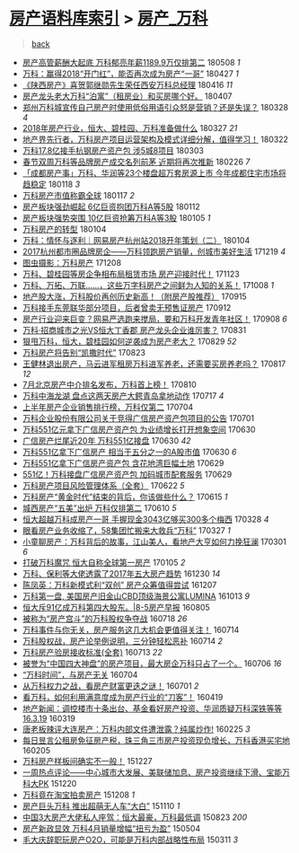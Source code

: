 [房产语料库索引](../../README.md)  > [房产_万科](房产_万科.md)
====
> [back](../README.md)

- [房产高管薪酬大起底 万科郁亮年薪1189.9万仅排第二](http://jkwz.applinzi.com/ittc/7100632136514274314.html#%E6%88%BF%E4%BA%A7%E9%AB%98%E7%AE%A1%E8%96%AA%E9%85%AC%E5%A4%A7%E8%B5%B7%E5%BA%95+%E4%B8%87%E7%A7%91%E9%83%81%E4%BA%AE%E5%B9%B4%E8%96%AA1189.9%E4%B8%87%E4%BB%85%E6%8E%92%E7%AC%AC%E4%BA%8C) 180508 *1* 
- [万科：赢得2018“开门红”，能否再次成为房产“一哥”](http://jkwz.applinzi.com/ittc/7096705132064670727.html#%E4%B8%87%E7%A7%91%EF%BC%9A%E8%B5%A2%E5%BE%972018%E2%80%9C%E5%BC%80%E9%97%A8%E7%BA%A2%E2%80%9D%EF%BC%8C%E8%83%BD%E5%90%A6%E5%86%8D%E6%AC%A1%E6%88%90%E4%B8%BA%E6%88%BF%E4%BA%A7%E2%80%9C%E4%B8%80%E5%93%A5%E2%80%9D) 180427 *1* 
- [《陕西房产》喜贺郭继勋先生荣任西安万科总经理](http://jkwz.applinzi.com/ittc/7092467294112580618.html#%E3%80%8A%E9%99%95%E8%A5%BF%E6%88%BF%E4%BA%A7%E3%80%8B%E5%96%9C%E8%B4%BA%E9%83%AD%E7%BB%A7%E5%8B%8B%E5%85%88%E7%94%9F%E8%8D%A3%E4%BB%BB%E8%A5%BF%E5%AE%89%E4%B8%87%E7%A7%91%E6%80%BB%E7%BB%8F%E7%90%86) 180416 *11* 
- [房产龙头老大万科“泊寓”（租房业）和买房哪个好。](http://jkwz.applinzi.com/ittc/7089270727381615623.html#%E6%88%BF%E4%BA%A7%E9%BE%99%E5%A4%B4%E8%80%81%E5%A4%A7%E4%B8%87%E7%A7%91%E2%80%9C%E6%B3%8A%E5%AF%93%E2%80%9D%EF%BC%88%E7%A7%9F%E6%88%BF%E4%B8%9A%EF%BC%89%E5%92%8C%E4%B9%B0%E6%88%BF%E5%93%AA%E4%B8%AA%E5%A5%BD%E3%80%82) 180407  
- [郑州万科城宣传自己房产时使用低俗用语引众怒是营销？还是失误？](http://jkwz.applinzi.com/ittc/7085657604955309063.html#%E9%83%91%E5%B7%9E%E4%B8%87%E7%A7%91%E5%9F%8E%E5%AE%A3%E4%BC%A0%E8%87%AA%E5%B7%B1%E6%88%BF%E4%BA%A7%E6%97%B6%E4%BD%BF%E7%94%A8%E4%BD%8E%E4%BF%97%E7%94%A8%E8%AF%AD%E5%BC%95%E4%BC%97%E6%80%92%E6%98%AF%E8%90%A5%E9%94%80%EF%BC%9F%E8%BF%98%E6%98%AF%E5%A4%B1%E8%AF%AF%EF%BC%9F) 180328 *4* 
- [2018年房产行业，恒大、碧桂园、万科准备做什么](http://jkwz.applinzi.com/ittc/7085149005061555206.html#2018%E5%B9%B4%E6%88%BF%E4%BA%A7%E8%A1%8C%E4%B8%9A%EF%BC%8C%E6%81%92%E5%A4%A7%E3%80%81%E7%A2%A7%E6%A1%82%E5%9B%AD%E3%80%81%E4%B8%87%E7%A7%91%E5%87%86%E5%A4%87%E5%81%9A%E4%BB%80%E4%B9%88) 180327 *21* 
- [地产界先行者，万科房产项目运营架构及模式详细分解，值得学习！](http://jkwz.applinzi.com/ittc/7083426323378996240.html#%E5%9C%B0%E4%BA%A7%E7%95%8C%E5%85%88%E8%A1%8C%E8%80%85%EF%BC%8C%E4%B8%87%E7%A7%91%E6%88%BF%E4%BA%A7%E9%A1%B9%E7%9B%AE%E8%BF%90%E8%90%A5%E6%9E%B6%E6%9E%84%E5%8F%8A%E6%A8%A1%E5%BC%8F%E8%AF%A6%E7%BB%86%E5%88%86%E8%A7%A3%EF%BC%8C%E5%80%BC%E5%BE%97%E5%AD%A6%E4%B9%A0%EF%BC%81) 180322  
- [万科17.8亿接手杭钢房产资产包 涉5城8项目](http://jkwz.applinzi.com/ittc/7076246532443866118.html#%E4%B8%87%E7%A7%9117.8%E4%BA%BF%E6%8E%A5%E6%89%8B%E6%9D%AD%E9%92%A2%E6%88%BF%E4%BA%A7%E8%B5%84%E4%BA%A7%E5%8C%85+%E6%B6%895%E5%9F%8E8%E9%A1%B9%E7%9B%AE) 180303  
- [春节双周万科等品牌房产成交名列前茅 近期将再次推新](http://jkwz.applinzi.com/ittc/7074400218806486027.html#%E6%98%A5%E8%8A%82%E5%8F%8C%E5%91%A8%E4%B8%87%E7%A7%91%E7%AD%89%E5%93%81%E7%89%8C%E6%88%BF%E4%BA%A7%E6%88%90%E4%BA%A4%E5%90%8D%E5%88%97%E5%89%8D%E8%8C%85+%E8%BF%91%E6%9C%9F%E5%B0%86%E5%86%8D%E6%AC%A1%E6%8E%A8%E6%96%B0) 180226 *7* 
- [「成都房产事」万科、华润等23个楼盘超万套房源上市 今年成都住宅市场将趋稳定](http://jkwz.applinzi.com/ittc/7059885823015519249.html#%E3%80%8C%E6%88%90%E9%83%BD%E6%88%BF%E4%BA%A7%E4%BA%8B%E3%80%8D%E4%B8%87%E7%A7%91%E3%80%81%E5%8D%8E%E6%B6%A6%E7%AD%8923%E4%B8%AA%E6%A5%BC%E7%9B%98%E8%B6%85%E4%B8%87%E5%A5%97%E6%88%BF%E6%BA%90%E4%B8%8A%E5%B8%82+%E4%BB%8A%E5%B9%B4%E6%88%90%E9%83%BD%E4%BD%8F%E5%AE%85%E5%B8%82%E5%9C%BA%E5%B0%86%E8%B6%8B%E7%A8%B3%E5%AE%9A) 180118 *3* 
- [万科房产市值称霸全球](http://jkwz.applinzi.com/ittc/7059597447536313360.html#%E4%B8%87%E7%A7%91%E6%88%BF%E4%BA%A7%E5%B8%82%E5%80%BC%E7%A7%B0%E9%9C%B8%E5%85%A8%E7%90%83) 180117 *2* 
- [房产板块强劲崛起 6亿巨资抱团万科A等5股](http://jkwz.applinzi.com/ittc/7057748183755523083.html#%E6%88%BF%E4%BA%A7%E6%9D%BF%E5%9D%97%E5%BC%BA%E5%8A%B2%E5%B4%9B%E8%B5%B7+6%E4%BA%BF%E5%B7%A8%E8%B5%84%E6%8A%B1%E5%9B%A2%E4%B8%87%E7%A7%91A%E7%AD%895%E8%82%A1) 180112  
- [房产板块强势突围 10亿巨资抢筹万科A等3股](http://jkwz.applinzi.com/ittc/7055150098546164753.html#%E6%88%BF%E4%BA%A7%E6%9D%BF%E5%9D%97%E5%BC%BA%E5%8A%BF%E7%AA%81%E5%9B%B4+10%E4%BA%BF%E5%B7%A8%E8%B5%84%E6%8A%A2%E7%AD%B9%E4%B8%87%E7%A7%91A%E7%AD%893%E8%82%A1) 180105 *1* 
- [万科房产的转型](http://jkwz.applinzi.com/ittc/7054780967317668880.html#%E4%B8%87%E7%A7%91%E6%88%BF%E4%BA%A7%E7%9A%84%E8%BD%AC%E5%9E%8B) 180104  
- [万科：情怀与逐利｜网易房产杭州站2018开年策划（二）](http://jkwz.applinzi.com/ittc/7054693213527344139.html#%E4%B8%87%E7%A7%91%EF%BC%9A%E6%83%85%E6%80%80%E4%B8%8E%E9%80%90%E5%88%A9%EF%BD%9C%E7%BD%91%E6%98%93%E6%88%BF%E4%BA%A7%E6%9D%AD%E5%B7%9E%E7%AB%992018%E5%BC%80%E5%B9%B4%E7%AD%96%E5%88%92%EF%BC%88%E4%BA%8C%EF%BC%89) 180104  
- [2017杭州都市圈品牌房企——万科领跑房产销量，创城市美好生活](http://jkwz.applinzi.com/ittc/7048777963556832273.html#2017%E6%9D%AD%E5%B7%9E%E9%83%BD%E5%B8%82%E5%9C%88%E5%93%81%E7%89%8C%E6%88%BF%E4%BC%81%E2%80%94%E2%80%94%E4%B8%87%E7%A7%91%E9%A2%86%E8%B7%91%E6%88%BF%E4%BA%A7%E9%94%80%E9%87%8F%EF%BC%8C%E5%88%9B%E5%9F%8E%E5%B8%82%E7%BE%8E%E5%A5%BD%E7%94%9F%E6%B4%BB) 171219 *4* 
- [图虫摄影：万科房产](http://jkwz.applinzi.com/ittc/7044626791476495376.html#%E5%9B%BE%E8%99%AB%E6%91%84%E5%BD%B1%EF%BC%9A%E4%B8%87%E7%A7%91%E6%88%BF%E4%BA%A7) 171208  
- [万科、碧桂园等房企争相布局租赁市场 房产迎接时代！](http://jkwz.applinzi.com/ittc/7039194012890694672.html#%E4%B8%87%E7%A7%91%E3%80%81%E7%A2%A7%E6%A1%82%E5%9B%AD%E7%AD%89%E6%88%BF%E4%BC%81%E4%BA%89%E7%9B%B8%E5%B8%83%E5%B1%80%E7%A7%9F%E8%B5%81%E5%B8%82%E5%9C%BA+%E6%88%BF%E4%BA%A7%E8%BF%8E%E6%8E%A5%E6%97%B6%E4%BB%A3%EF%BC%81) 171123  
- [万科、万拓、万联……，这些万字科房产之间鲜为人知的关系！](http://jkwz.applinzi.com/ittc/7022042389001274385.html#%E4%B8%87%E7%A7%91%E3%80%81%E4%B8%87%E6%8B%93%E3%80%81%E4%B8%87%E8%81%94%E2%80%A6%E2%80%A6%EF%BC%8C%E8%BF%99%E4%BA%9B%E4%B8%87%E5%AD%97%E7%A7%91%E6%88%BF%E4%BA%A7%E4%B9%8B%E9%97%B4%E9%B2%9C%E4%B8%BA%E4%BA%BA%E7%9F%A5%E7%9A%84%E5%85%B3%E7%B3%BB%EF%BC%81) 171008 *1* 
- [地产股大涨，万科股价再创历史新高！（附房产股推荐）](http://jkwz.applinzi.com/ittc/7013488984054039568.html#%E5%9C%B0%E4%BA%A7%E8%82%A1%E5%A4%A7%E6%B6%A8%EF%BC%8C%E4%B8%87%E7%A7%91%E8%82%A1%E4%BB%B7%E5%86%8D%E5%88%9B%E5%8E%86%E5%8F%B2%E6%96%B0%E9%AB%98%EF%BC%81%EF%BC%88%E9%99%84%E6%88%BF%E4%BA%A7%E8%82%A1%E6%8E%A8%E8%8D%90%EF%BC%89) 170915  
- [万科接手东莞联华部分项目，后者曾卖无预售证房产](http://jkwz.applinzi.com/ittc/7012347141039850512.html#%E4%B8%87%E7%A7%91%E6%8E%A5%E6%89%8B%E4%B8%9C%E8%8E%9E%E8%81%94%E5%8D%8E%E9%83%A8%E5%88%86%E9%A1%B9%E7%9B%AE%EF%BC%8C%E5%90%8E%E8%80%85%E6%9B%BE%E5%8D%96%E6%97%A0%E9%A2%84%E5%94%AE%E8%AF%81%E6%88%BF%E4%BA%A7) 170912  
- [房产行业迎来巨变？网易严选跑来搅局，要和万科开发青年社区！](http://jkwz.applinzi.com/ittc/7010863329780958225.html#%E6%88%BF%E4%BA%A7%E8%A1%8C%E4%B8%9A%E8%BF%8E%E6%9D%A5%E5%B7%A8%E5%8F%98%EF%BC%9F%E7%BD%91%E6%98%93%E4%B8%A5%E9%80%89%E8%B7%91%E6%9D%A5%E6%90%85%E5%B1%80%EF%BC%8C%E8%A6%81%E5%92%8C%E4%B8%87%E7%A7%91%E5%BC%80%E5%8F%91%E9%9D%92%E5%B9%B4%E7%A4%BE%E5%8C%BA%EF%BC%81) 170908 *6* 
- [万科·招商城市之光VS恒大丁香郡 房产龙头企业谁厉害？](http://jkwz.applinzi.com/ittc/7007756938220405777.html#%E4%B8%87%E7%A7%91%C2%B7%E6%8B%9B%E5%95%86%E5%9F%8E%E5%B8%82%E4%B9%8B%E5%85%89VS%E6%81%92%E5%A4%A7%E4%B8%81%E9%A6%99%E9%83%A1+%E6%88%BF%E4%BA%A7%E9%BE%99%E5%A4%B4%E4%BC%81%E4%B8%9A%E8%B0%81%E5%8E%89%E5%AE%B3%EF%BC%9F) 170831  
- [狠甩万科，恒大，碧桂园如何逆袭成为房产老大？](http://jkwz.applinzi.com/ittc/7007348659887539217.html#%E7%8B%A0%E7%94%A9%E4%B8%87%E7%A7%91%EF%BC%8C%E6%81%92%E5%A4%A7%EF%BC%8C%E7%A2%A7%E6%A1%82%E5%9B%AD%E5%A6%82%E4%BD%95%E9%80%86%E8%A2%AD%E6%88%90%E4%B8%BA%E6%88%BF%E4%BA%A7%E8%80%81%E5%A4%A7%EF%BC%9F) 170829 *52* 
- [万科房产将告别“凯撒时代”](http://jkwz.applinzi.com/ittc/7005012373063336977.html#%E4%B8%87%E7%A7%91%E6%88%BF%E4%BA%A7%E5%B0%86%E5%91%8A%E5%88%AB%E2%80%9C%E5%87%AF%E6%92%92%E6%97%B6%E4%BB%A3%E2%80%9D) 170823  
- [王健林退出房产，马云进军租房万科进军养老，还需要买房养老吗？](http://jkwz.applinzi.com/ittc/7002801489280762896.html#%E7%8E%8B%E5%81%A5%E6%9E%97%E9%80%80%E5%87%BA%E6%88%BF%E4%BA%A7%EF%BC%8C%E9%A9%AC%E4%BA%91%E8%BF%9B%E5%86%9B%E7%A7%9F%E6%88%BF%E4%B8%87%E7%A7%91%E8%BF%9B%E5%86%9B%E5%85%BB%E8%80%81%EF%BC%8C%E8%BF%98%E9%9C%80%E8%A6%81%E4%B9%B0%E6%88%BF%E5%85%BB%E8%80%81%E5%90%97%EF%BC%9F) 170817 *12* 
- [7月北京房产中介排名发布，万科首上榜！](http://jkwz.applinzi.com/ittc/7000104043371037713.html#7%E6%9C%88%E5%8C%97%E4%BA%AC%E6%88%BF%E4%BA%A7%E4%B8%AD%E4%BB%8B%E6%8E%92%E5%90%8D%E5%8F%91%E5%B8%83%EF%BC%8C%E4%B8%87%E7%A7%91%E9%A6%96%E4%B8%8A%E6%A6%9C%EF%BC%81) 170810  
- [万科中海龙湖 盘点这两天房产大鳄青岛拿地动作](http://jkwz.applinzi.com/ittc/6991210045432661009.html#%E4%B8%87%E7%A7%91%E4%B8%AD%E6%B5%B7%E9%BE%99%E6%B9%96+%E7%9B%98%E7%82%B9%E8%BF%99%E4%B8%A4%E5%A4%A9%E6%88%BF%E4%BA%A7%E5%A4%A7%E9%B3%84%E9%9D%92%E5%B2%9B%E6%8B%BF%E5%9C%B0%E5%8A%A8%E4%BD%9C) 170717 *4* 
- [上半年房产企业销售排行榜，万科仅第二](http://jkwz.applinzi.com/ittc/6986244773491770373.html#%E4%B8%8A%E5%8D%8A%E5%B9%B4%E6%88%BF%E4%BA%A7%E4%BC%81%E4%B8%9A%E9%94%80%E5%94%AE%E6%8E%92%E8%A1%8C%E6%A6%9C%EF%BC%8C%E4%B8%87%E7%A7%91%E4%BB%85%E7%AC%AC%E4%BA%8C) 170704  
- [万科企业股份有限公司关于竞得广信房产资产包项目的公告](http://jkwz.applinzi.com/ittc/6985138853479187461.html#%E4%B8%87%E7%A7%91%E4%BC%81%E4%B8%9A%E8%82%A1%E4%BB%BD%E6%9C%89%E9%99%90%E5%85%AC%E5%8F%B8%E5%85%B3%E4%BA%8E%E7%AB%9E%E5%BE%97%E5%B9%BF%E4%BF%A1%E6%88%BF%E4%BA%A7%E8%B5%84%E4%BA%A7%E5%8C%85%E9%A1%B9%E7%9B%AE%E7%9A%84%E5%85%AC%E5%91%8A) 170701  
- [万科551亿元拿下广信房产资产包 为业绩增长打开想象空间](http://jkwz.applinzi.com/ittc/6984965096991097861.html#%E4%B8%87%E7%A7%91551%E4%BA%BF%E5%85%83%E6%8B%BF%E4%B8%8B%E5%B9%BF%E4%BF%A1%E6%88%BF%E4%BA%A7%E8%B5%84%E4%BA%A7%E5%8C%85+%E4%B8%BA%E4%B8%9A%E7%BB%A9%E5%A2%9E%E9%95%BF%E6%89%93%E5%BC%80%E6%83%B3%E8%B1%A1%E7%A9%BA%E9%97%B4) 170630  
- [广信房产烂尾近20年 万科551亿接盘](http://jkwz.applinzi.com/ittc/6984952561755751428.html#%E5%B9%BF%E4%BF%A1%E6%88%BF%E4%BA%A7%E7%83%82%E5%B0%BE%E8%BF%9120%E5%B9%B4+%E4%B8%87%E7%A7%91551%E4%BA%BF%E6%8E%A5%E7%9B%98) 170630 *42* 
- [万科551亿拿下广信房产 相当于五分之一的A股市值](http://jkwz.applinzi.com/ittc/6984864251792327684.html#%E4%B8%87%E7%A7%91551%E4%BA%BF%E6%8B%BF%E4%B8%8B%E5%B9%BF%E4%BF%A1%E6%88%BF%E4%BA%A7+%E7%9B%B8%E5%BD%93%E4%BA%8E%E4%BA%94%E5%88%86%E4%B9%8B%E4%B8%80%E7%9A%84A%E8%82%A1%E5%B8%82%E5%80%BC) 170630 *6* 
- [万科551亿拿下广信房产资产包 含花地湾巨幅土地](http://jkwz.applinzi.com/ittc/6984579396986733572.html#%E4%B8%87%E7%A7%91551%E4%BA%BF%E6%8B%BF%E4%B8%8B%E5%B9%BF%E4%BF%A1%E6%88%BF%E4%BA%A7%E8%B5%84%E4%BA%A7%E5%8C%85+%E5%90%AB%E8%8A%B1%E5%9C%B0%E6%B9%BE%E5%B7%A8%E5%B9%85%E5%9C%9F%E5%9C%B0) 170629  
- [551亿！万科接盘广信房产资产包 加码城市配套服务](http://jkwz.applinzi.com/ittc/6984566817979630597.html#551%E4%BA%BF%EF%BC%81%E4%B8%87%E7%A7%91%E6%8E%A5%E7%9B%98%E5%B9%BF%E4%BF%A1%E6%88%BF%E4%BA%A7%E8%B5%84%E4%BA%A7%E5%8C%85+%E5%8A%A0%E7%A0%81%E5%9F%8E%E5%B8%82%E9%85%8D%E5%A5%97%E6%9C%8D%E5%8A%A1) 170629  
- [万科房产项目风险管理体系（全套）](http://jkwz.applinzi.com/ittc/6981887285497693188.html#%E4%B8%87%E7%A7%91%E6%88%BF%E4%BA%A7%E9%A1%B9%E7%9B%AE%E9%A3%8E%E9%99%A9%E7%AE%A1%E7%90%86%E4%BD%93%E7%B3%BB%EF%BC%88%E5%85%A8%E5%A5%97%EF%BC%89) 170622 *5* 
- [万科房产“黄金时代”结束的背后，你该做些什么？](http://jkwz.applinzi.com/ittc/6979383899187577860.html#%E4%B8%87%E7%A7%91%E6%88%BF%E4%BA%A7%E2%80%9C%E9%BB%84%E9%87%91%E6%97%B6%E4%BB%A3%E2%80%9D%E7%BB%93%E6%9D%9F%E7%9A%84%E8%83%8C%E5%90%8E%EF%BC%8C%E4%BD%A0%E8%AF%A5%E5%81%9A%E4%BA%9B%E4%BB%80%E4%B9%88%EF%BC%9F) 170615 *1* 
- [城西房产“五美”出炉 万科仅排第二](http://jkwz.applinzi.com/ittc/6977457295674835973.html#%E5%9F%8E%E8%A5%BF%E6%88%BF%E4%BA%A7%E2%80%9C%E4%BA%94%E7%BE%8E%E2%80%9D%E5%87%BA%E7%82%89+%E4%B8%87%E7%A7%91%E4%BB%85%E6%8E%92%E7%AC%AC%E4%BA%8C) 170610 *5* 
- [恒大超越万科成房产一哥 手握现金3043亿够买300多个梅西](http://jkwz.applinzi.com/ittc/6950197881037390852.html#%E6%81%92%E5%A4%A7%E8%B6%85%E8%B6%8A%E4%B8%87%E7%A7%91%E6%88%90%E6%88%BF%E4%BA%A7%E4%B8%80%E5%93%A5+%E6%89%8B%E6%8F%A1%E7%8E%B0%E9%87%913043%E4%BA%BF%E5%A4%9F%E4%B9%B0300%E5%A4%9A%E4%B8%AA%E6%A2%85%E8%A5%BF) 170328 *4* 
- [眼看房产业务收缩了，58集团忙搬来大救兵“万科”](http://jkwz.applinzi.com/ittc/6949806593943274500.html#%E7%9C%BC%E7%9C%8B%E6%88%BF%E4%BA%A7%E4%B8%9A%E5%8A%A1%E6%94%B6%E7%BC%A9%E4%BA%86%EF%BC%8C58%E9%9B%86%E5%9B%A2%E5%BF%99%E6%90%AC%E6%9D%A5%E5%A4%A7%E6%95%91%E5%85%B5%E2%80%9C%E4%B8%87%E7%A7%91%E2%80%9D) 170327 *1* 
- [小童聊房产：万科背后的故事，江山美人，看地产大亨如何力挽狂澜](http://jkwz.applinzi.com/ittc/6940062343814972421.html#%E5%B0%8F%E7%AB%A5%E8%81%8A%E6%88%BF%E4%BA%A7%EF%BC%9A%E4%B8%87%E7%A7%91%E8%83%8C%E5%90%8E%E7%9A%84%E6%95%85%E4%BA%8B%EF%BC%8C%E6%B1%9F%E5%B1%B1%E7%BE%8E%E4%BA%BA%EF%BC%8C%E7%9C%8B%E5%9C%B0%E4%BA%A7%E5%A4%A7%E4%BA%A8%E5%A6%82%E4%BD%95%E5%8A%9B%E6%8C%BD%E7%8B%82%E6%BE%9C) 170301 *6* 
- [打破万科魔咒 恒大自称全球第一房产](http://jkwz.applinzi.com/ittc/6919661535546049540.html#%E6%89%93%E7%A0%B4%E4%B8%87%E7%A7%91%E9%AD%94%E5%92%92+%E6%81%92%E5%A4%A7%E8%87%AA%E7%A7%B0%E5%85%A8%E7%90%83%E7%AC%AC%E4%B8%80%E6%88%BF%E4%BA%A7) 170105 *2* 
- [万科、保利等大佬透露了2017年五大房产趋势](http://jkwz.applinzi.com/ittc/6917439583674696708.html#%E4%B8%87%E7%A7%91%E3%80%81%E4%BF%9D%E5%88%A9%E7%AD%89%E5%A4%A7%E4%BD%AC%E9%80%8F%E9%9C%B2%E4%BA%862017%E5%B9%B4%E4%BA%94%E5%A4%A7%E6%88%BF%E4%BA%A7%E8%B6%8B%E5%8A%BF) 161230 *14* 
- [陈凤英：万科新模式利“双创” 房产众筹值得尝试](http://jkwz.applinzi.com/ittc/6908778116373021701.html#%E9%99%88%E5%87%A4%E8%8B%B1%EF%BC%9A%E4%B8%87%E7%A7%91%E6%96%B0%E6%A8%A1%E5%BC%8F%E5%88%A9%E2%80%9C%E5%8F%8C%E5%88%9B%E2%80%9D+%E6%88%BF%E4%BA%A7%E4%BC%97%E7%AD%B9%E5%80%BC%E5%BE%97%E5%B0%9D%E8%AF%95) 161207  
- [万科第一盘, 美国房产旧金山CBD顶级海景公寓LUMINA](http://jkwz.applinzi.com/ittc/6888498273274299397.html#%E4%B8%87%E7%A7%91%E7%AC%AC%E4%B8%80%E7%9B%98%2C+%E7%BE%8E%E5%9B%BD%E6%88%BF%E4%BA%A7%E6%97%A7%E9%87%91%E5%B1%B1CBD%E9%A1%B6%E7%BA%A7%E6%B5%B7%E6%99%AF%E5%85%AC%E5%AF%93LUMINA) 161013 *9* 
- [恒大斥91亿成万科第四大股东。|8-5房产早报](http://jkwz.applinzi.com/ittc/6862792220272493572.html#%E6%81%92%E5%A4%A7%E6%96%A591%E4%BA%BF%E6%88%90%E4%B8%87%E7%A7%91%E7%AC%AC%E5%9B%9B%E5%A4%A7%E8%82%A1%E4%B8%9C%E3%80%82%7C8-5%E6%88%BF%E4%BA%A7%E6%97%A9%E6%8A%A5) 160805  
- [被称为“房产宫斗”的万科股权争夺战](http://jkwz.applinzi.com/ittc/6856226750094377988.html#%E8%A2%AB%E7%A7%B0%E4%B8%BA%E2%80%9C%E6%88%BF%E4%BA%A7%E5%AE%AB%E6%96%97%E2%80%9D%E7%9A%84%E4%B8%87%E7%A7%91%E8%82%A1%E6%9D%83%E4%BA%89%E5%A4%BA%E6%88%98) 160718 *26* 
- [万科事件与你无关，房产服务这几大机会更值得关注！](http://jkwz.applinzi.com/ittc/6854650997527544837.html#%E4%B8%87%E7%A7%91%E4%BA%8B%E4%BB%B6%E4%B8%8E%E4%BD%A0%E6%97%A0%E5%85%B3%EF%BC%8C%E6%88%BF%E4%BA%A7%E6%9C%8D%E5%8A%A1%E8%BF%99%E5%87%A0%E5%A4%A7%E6%9C%BA%E4%BC%9A%E6%9B%B4%E5%80%BC%E5%BE%97%E5%85%B3%E6%B3%A8%EF%BC%81) 160714  
- [万科股权战，房产论举例说明，三分钟轻松恶补](http://jkwz.applinzi.com/ittc/6854392651142661124.html#%E4%B8%87%E7%A7%91%E8%82%A1%E6%9D%83%E6%88%98%EF%BC%8C%E6%88%BF%E4%BA%A7%E8%AE%BA%E4%B8%BE%E4%BE%8B%E8%AF%B4%E6%98%8E%EF%BC%8C%E4%B8%89%E5%88%86%E9%92%9F%E8%BD%BB%E6%9D%BE%E6%81%B6%E8%A1%A5) 160714 *2* 
- [万科房产验房接收标准(全套)](http://jkwz.applinzi.com/ittc/6854347260439299077.html#%E4%B8%87%E7%A7%91%E6%88%BF%E4%BA%A7%E9%AA%8C%E6%88%BF%E6%8E%A5%E6%94%B6%E6%A0%87%E5%87%86%28%E5%85%A8%E5%A5%97%29) 160713 *22* 
- [被誉为“中国四大神盘”的房产项目，最大房企万科只占了一个。](http://jkwz.applinzi.com/ittc/6851456514128348164.html#%E8%A2%AB%E8%AA%89%E4%B8%BA%E2%80%9C%E4%B8%AD%E5%9B%BD%E5%9B%9B%E5%A4%A7%E7%A5%9E%E7%9B%98%E2%80%9D%E7%9A%84%E6%88%BF%E4%BA%A7%E9%A1%B9%E7%9B%AE%EF%BC%8C%E6%9C%80%E5%A4%A7%E6%88%BF%E4%BC%81%E4%B8%87%E7%A7%91%E5%8F%AA%E5%8D%A0%E4%BA%86%E4%B8%80%E4%B8%AA%E3%80%82) 160706 *16* 
- [“万科时间”，与房产无关](http://jkwz.applinzi.com/ittc/6850954246949962757.html#%E2%80%9C%E4%B8%87%E7%A7%91%E6%97%B6%E9%97%B4%E2%80%9D%EF%BC%8C%E4%B8%8E%E6%88%BF%E4%BA%A7%E6%97%A0%E5%85%B3) 160704  
- [从万科权力之战，看房产财富更迭之谜！](http://jkwz.applinzi.com/ittc/6849821362415469573.html#%E4%BB%8E%E4%B8%87%E7%A7%91%E6%9D%83%E5%8A%9B%E4%B9%8B%E6%88%98%EF%BC%8C%E7%9C%8B%E6%88%BF%E4%BA%A7%E8%B4%A2%E5%AF%8C%E6%9B%B4%E8%BF%AD%E4%B9%8B%E8%B0%9C%EF%BC%81) 160701 *2* 
- [看万科，如何利用满意度成为房产行业的“刀客”！](http://jkwz.applinzi.com/ittc/6822867585129251844.html#%E7%9C%8B%E4%B8%87%E7%A7%91%EF%BC%8C%E5%A6%82%E4%BD%95%E5%88%A9%E7%94%A8%E6%BB%A1%E6%84%8F%E5%BA%A6%E6%88%90%E4%B8%BA%E6%88%BF%E4%BA%A7%E8%A1%8C%E4%B8%9A%E7%9A%84%E2%80%9C%E5%88%80%E5%AE%A2%E2%80%9D%EF%BC%81) 160419  
- [地产新闻：调控楼市十条出台、基金看好房产投资、华润质疑万科深铁等等16.3.19](http://jkwz.applinzi.com/ittc/6811211559162348548.html#%E5%9C%B0%E4%BA%A7%E6%96%B0%E9%97%BB%EF%BC%9A%E8%B0%83%E6%8E%A7%E6%A5%BC%E5%B8%82%E5%8D%81%E6%9D%A1%E5%87%BA%E5%8F%B0%E3%80%81%E5%9F%BA%E9%87%91%E7%9C%8B%E5%A5%BD%E6%88%BF%E4%BA%A7%E6%8A%95%E8%B5%84%E3%80%81%E5%8D%8E%E6%B6%A6%E8%B4%A8%E7%96%91%E4%B8%87%E7%A7%91%E6%B7%B1%E9%93%81%E7%AD%89%E7%AD%8916.3.19) 160319  
- [唐老板辣评大连房产：万科内部文件遭泄露？纯属炒作!](http://jkwz.applinzi.com/ittc/6801722133801600005.html#%E5%94%90%E8%80%81%E6%9D%BF%E8%BE%A3%E8%AF%84%E5%A4%A7%E8%BF%9E%E6%88%BF%E4%BA%A7%EF%BC%9A%E4%B8%87%E7%A7%91%E5%86%85%E9%83%A8%E6%96%87%E4%BB%B6%E9%81%AD%E6%B3%84%E9%9C%B2%EF%BC%9F%E7%BA%AF%E5%B1%9E%E7%82%92%E4%BD%9C%21) 160225 *3* 
- [每日昱言公租房免征房产税，珠三角三市房产投资现负增长，万科香港买宅地](http://jkwz.applinzi.com/ittc/6795237243346224132.html#%E6%AF%8F%E6%97%A5%E6%98%B1%E8%A8%80%E5%85%AC%E7%A7%9F%E6%88%BF%E5%85%8D%E5%BE%81%E6%88%BF%E4%BA%A7%E7%A8%8E%EF%BC%8C%E7%8F%A0%E4%B8%89%E8%A7%92%E4%B8%89%E5%B8%82%E6%88%BF%E4%BA%A7%E6%8A%95%E8%B5%84%E7%8E%B0%E8%B4%9F%E5%A2%9E%E9%95%BF%EF%BC%8C%E4%B8%87%E7%A7%91%E9%A6%99%E6%B8%AF%E4%B9%B0%E5%AE%85%E5%9C%B0) 160205  
- [万科房产样板间确实不一般！](http://jkwz.applinzi.com/ittc/6779776332225577988.html#%E4%B8%87%E7%A7%91%E6%88%BF%E4%BA%A7%E6%A0%B7%E6%9D%BF%E9%97%B4%E7%A1%AE%E5%AE%9E%E4%B8%8D%E4%B8%80%E8%88%AC%EF%BC%81) 151227  
- [一周热点评论——中心城市大发展、美联储加息、房产投资继续下滑、宝能万科大PK](http://jkwz.applinzi.com/ittc/6777797356724683781.html#%E4%B8%80%E5%91%A8%E7%83%AD%E7%82%B9%E8%AF%84%E8%AE%BA%E2%80%94%E2%80%94%E4%B8%AD%E5%BF%83%E5%9F%8E%E5%B8%82%E5%A4%A7%E5%8F%91%E5%B1%95%E3%80%81%E7%BE%8E%E8%81%94%E5%82%A8%E5%8A%A0%E6%81%AF%E3%80%81%E6%88%BF%E4%BA%A7%E6%8A%95%E8%B5%84%E7%BB%A7%E7%BB%AD%E4%B8%8B%E6%BB%91%E3%80%81%E5%AE%9D%E8%83%BD%E4%B8%87%E7%A7%91%E5%A4%A7PK) 151220  
- [万科竟在淘宝拍卖房产](http://jkwz.applinzi.com/ittc/6773382604242027525.html#%E4%B8%87%E7%A7%91%E7%AB%9F%E5%9C%A8%E6%B7%98%E5%AE%9D%E6%8B%8D%E5%8D%96%E6%88%BF%E4%BA%A7) 151208 *1* 
- [房产巨头万科 推出超萌无人车“大白”](http://jkwz.applinzi.com/ittc/6763123856466510853.html#%E6%88%BF%E4%BA%A7%E5%B7%A8%E5%A4%B4%E4%B8%87%E7%A7%91+%E6%8E%A8%E5%87%BA%E8%B6%85%E8%90%8C%E6%97%A0%E4%BA%BA%E8%BD%A6%E2%80%9C%E5%A4%A7%E7%99%BD%E2%80%9D) 151110 *1* 
- [中国3大房产大佬私人座驾：恒大最豪，万科最低调](http://jkwz.applinzi.com/ittc/547650615759412610.html#%E4%B8%AD%E5%9B%BD3%E5%A4%A7%E6%88%BF%E4%BA%A7%E5%A4%A7%E4%BD%AC%E7%A7%81%E4%BA%BA%E5%BA%A7%E9%A9%BE%EF%BC%9A%E6%81%92%E5%A4%A7%E6%9C%80%E8%B1%AA%EF%BC%8C%E4%B8%87%E7%A7%91%E6%9C%80%E4%BD%8E%E8%B0%83) 150823 *200* 
- [房产新政显效 万科4月销量增幅“扭亏为盈”](http://jkwz.applinzi.com/ittc/547650611408630088.html#%E6%88%BF%E4%BA%A7%E6%96%B0%E6%94%BF%E6%98%BE%E6%95%88+%E4%B8%87%E7%A7%914%E6%9C%88%E9%94%80%E9%87%8F%E5%A2%9E%E5%B9%85%E2%80%9C%E6%89%AD%E4%BA%8F%E4%B8%BA%E7%9B%88%E2%80%9D) 150504  
- [毛大庆辞职玩房产O2O，可能是万科内部战略性布局](http://jkwz.applinzi.com/ittc/547650611397612822.html#%E6%AF%9B%E5%A4%A7%E5%BA%86%E8%BE%9E%E8%81%8C%E7%8E%A9%E6%88%BF%E4%BA%A7O2O%EF%BC%8C%E5%8F%AF%E8%83%BD%E6%98%AF%E4%B8%87%E7%A7%91%E5%86%85%E9%83%A8%E6%88%98%E7%95%A5%E6%80%A7%E5%B8%83%E5%B1%80) 150311 *3* 
